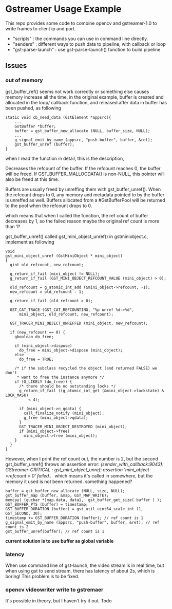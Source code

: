 # Gstreamer Usage Example
This repo provides some code to combine opencv and gstreamer-1.0 to write frames to client ip and port. 
- "scripts" : the commands you can use in command line directly. 
- "senders" : different ways to push data to pipeline, with callback or loop
- "gst-parse-launch" : use gst-parse-launch() function to build pipeline

## Issues
### out of memory
gst_buffer_ref() seems not work correctly or something else causes memory increase all the time, in the original example, buffer is created and allocated in the loop/ callback function,
and released after data in buffer has been pushed, as following
```
static void cb_need_data (GstElement *appsrc){
    ...
    GstBuffer *buffer;
    buffer = gst_buffer_new_allocate (NULL, buffer_size, NULL);
    ...
    g_signal_emit_by_name (appsrc, "push-buffer", buffer, &ret);
    gst_buffer_unref (buffer);
}
```
when I read the function in detail, this is the description,

>
Decreases the refcount of the buffer. If the refcount reaches 0, the buffer will be freed.
If GST_BUFFER_MALLOCDATA() is non-NULL, this pointer will also be freed at this time.

Buffers are usually freed by unreffing them with gst_buffer_unref(). When the refcount drops to 0, any memory and metadata pointed to by the buffer is
unreffed as well. Buffers allocated from a #GstBufferPool will be returned to the pool when the refcount drops to 0.

which means that when I called the function, the ref count of buffer decreases by 1, so the failed reason maybe the original ref count is more than 1?



gst_buffer_unref() called gst_mini_object_unref() in gstminiobject.c, implement as following
```
void
gst_mini_object_unref (GstMiniObject * mini_object)
{
  gint old_refcount, new_refcount;

  g_return_if_fail (mini_object != NULL);
  g_return_if_fail (GST_MINI_OBJECT_REFCOUNT_VALUE (mini_object) > 0);

  old_refcount = g_atomic_int_add (&mini_object->refcount, -1);
  new_refcount = old_refcount - 1;

  g_return_if_fail (old_refcount > 0);

  GST_CAT_TRACE (GST_CAT_REFCOUNTING, "%p unref %d->%d",
      mini_object, old_refcount, new_refcount);

  GST_TRACER_MINI_OBJECT_UNREFFED (mini_object, new_refcount);

  if (new_refcount == 0) {
    gboolean do_free;

    if (mini_object->dispose)
      do_free = mini_object->dispose (mini_object);
    else
      do_free = TRUE;

    /* if the subclass recycled the object (and returned FALSE) we don't
     * want to free the instance anymore */
    if (G_LIKELY (do_free)) {
      /* there should be no outstanding locks */
      g_return_if_fail ((g_atomic_int_get (&mini_object->lockstate) & LOCK_MASK)
          < 4);

      if (mini_object->n_qdata) {
        call_finalize_notify (mini_object);
        g_free (mini_object->qdata);
      }
      GST_TRACER_MINI_OBJECT_DESTROYED (mini_object);
      if (mini_object->free)
        mini_object->free (mini_object);
    }
  }
}

```
However, when I print the ref count out, the number is 2, but the second gst_buffer_unref() throws an assertion error:
*(sender_with_callback:9043): GStreamer-CRITICAL : gst_mini_object_unref: assertion 'mini_object->refcount > 0' failed*， which means it's called in somewhere, but the memory it used is not been returned. 
something happened?

```
buffer = gst_buffer_new_allocate (NULL, size, NULL);
gst_buffer_map (buffer, &map, GST_MAP_WRITE);
memcpy( (guchar *)map.data, data1,  gst_buffer_get_size( buffer ) );
GST_BUFFER_PTS (buffer) = timestamp;
GST_BUFFER_DURATION (buffer) = gst_util_uint64_scale_int (1, GST_SECOND, 30);
timestamp += GST_BUFFER_DURATION (buffer); // ref count is 1
g_signal_emit_by_name (appsrc, "push-buffer", buffer, &ret); // ref count is 2
gst_buffer_unref(buffer); // ref count is 1

```

**current solution is to use buffer as global variable**

### latency
When use command line of gst-launch, the video stream is in real time, but when using gst to send stream, there has latency of about 2s, which is boring!
This problem is to be fixed.

### opencv videowriter write to gstremaer
It's possible in theory, but I haven't try it out.
Todo
